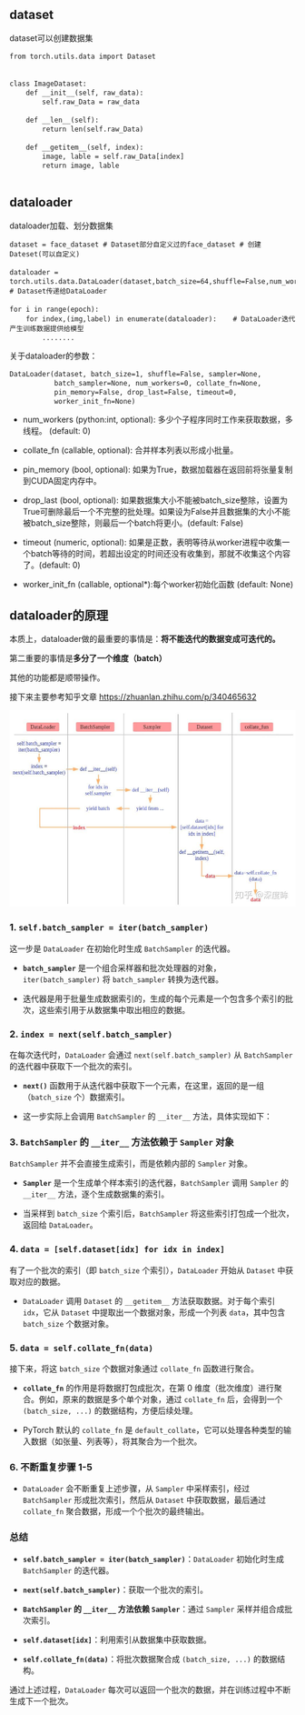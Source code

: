 ## dataset

dataset可以创建数据集


```
from torch.utils.data import Dataset


class ImageDataset:
    def __init__(self, raw_data):
        self.raw_Data = raw_data
    
    def __len__(self):
        return len(self.raw_Data)
    
    def __getitem__(self, index):
        image, lable = self.raw_Data[index]
        return image, lable


```

## dataloader

dataloader加载、划分数据集

```
dataset = face_dataset # Dataset部分自定义过的face_dataset # 创建Dateset(可以自定义)
    
dataloader = torch.utils.data.DataLoader(dataset,batch_size=64,shuffle=False,num_workers=8)  # Dataset传递给DataLoader

for i in range(epoch):
    for index,(img,label) in enumerate(dataloader):    # DataLoader迭代产生训练数据提供给模型
        ........
```

关于dataloader的参数：

```
DataLoader(dataset, batch_size=1, shuffle=False, sampler=None,
           batch_sampler=None, num_workers=0, collate_fn=None,
           pin_memory=False, drop_last=False, timeout=0,
           worker_init_fn=None)
```

- num_workers (python:int, optional): 多少个子程序同时工作来获取数据，多线程。 (default: 0)

- collate_fn (callable, optional): 合并样本列表以形成小批量。

- pin_memory (bool, optional): 如果为True，数据加载器在返回前将张量复制到CUDA固定内存中。

- drop_last (bool, optional): 如果数据集大小不能被batch_size整除，设置为True可删除最后一个不完整的批处理。如果设为False并且数据集的大小不能被batch_size整除，则最后一个batch将更小。(default: False) 

- timeout (numeric, optional): 如果是正数，表明等待从worker进程中收集一个batch等待的时间，若超出设定的时间还没有收集到，那就不收集这个内容了。(default: 0) 

- worker_init_fn (callable, optional*):每个worker初始化函数 (default: None)

## dataloader的原理

本质上，dataloader做的最重要的事情是：**将不能迭代的数据变成可迭代的。**

第二重要的事情是**多分了一个维度（batch）**

其他的功能都是顺带操作。

接下来主要参考知乎文章 https://zhuanlan.zhihu.com/p/340465632

![dataloader](./dataloader.png "dataloader")    

### 1. `self.batch_sampler = iter(batch_sampler)`  

这一步是 `DataLoader` 在初始化时生成 `BatchSampler` 的迭代器。

- **`batch_sampler`** 是一个组合采样器和批次处理器的对象，`iter(batch_sampler)` 将 `batch_sampler` 转换为迭代器。 

- 迭代器是用于批量生成数据索引的，生成的每个元素是一个包含多个索引的批次，这些索引用于从数据集中取出相应的数据。

### 2. `index = next(self.batch_sampler)`

在每次迭代时，`DataLoader` 会通过 `next(self.batch_sampler)` 从 `BatchSampler` 的迭代器中获取下一个批次的索引。  

- **`next()`** 函数用于从迭代器中获取下一个元素，在这里，返回的是一组（`batch_size` 个）数据索引。

- 这一步实际上会调用 `BatchSampler` 的 `__iter__` 方法，具体实现如下：

### 3. `BatchSampler` 的 `__iter__` 方法依赖于 `Sampler` 对象  

`BatchSampler` 并不会直接生成索引，而是依赖内部的 `Sampler` 对象。  

- **`Sampler`** 是一个生成单个样本索引的迭代器，`BatchSampler` 调用 `Sampler` 的 `__iter__` 方法，逐个生成数据集的索引。  

- 当采样到 `batch_size` 个索引后，`BatchSampler` 将这些索引打包成一个批次，返回给 `DataLoader`。

### 4. `data = [self.dataset[idx] for idx in index]`  

有了一个批次的索引（即 `batch_size` 个索引），`DataLoader` 开始从 `Dataset` 中获取对应的数据。  

- `DataLoader` 调用 `Dataset` 的 `__getitem__` 方法获取数据。对于每个索引 `idx`，它从 `Dataset` 中提取出一个数据对象，形成一个列表 `data`，其中包含 `batch_size` 个数据对象。

### 5. `data = self.collate_fn(data)`

接下来，将这 `batch_size` 个数据对象通过 `collate_fn` 函数进行聚合。  

- **`collate_fn`** 的作用是将数据打包成批次，在第 0 维度（批次维度）进行聚合。例如，原来的数据是多个单个对象，通过 `collate_fn` 后，会得到一个 `(batch_size, ...)` 的数据结构，方便后续处理。

- PyTorch 默认的 `collate_fn` 是 `default_collate`，它可以处理各种类型的输入数据（如张量、列表等），将其聚合为一个批次。

### 6. 不断重复步骤 1-5

- `DataLoader` 会不断重复上述步骤，从 `Sampler` 中采样索引，经过 `BatchSampler` 形成批次索引，然后从 `Dataset` 中获取数据，最后通过 `collate_fn` 聚合数据，形成一个个批次的最终输出。

### 总结

- **`self.batch_sampler = iter(batch_sampler)`**：`DataLoader` 初始化时生成 `BatchSampler` 的迭代器。

- **`next(self.batch_sampler)`**：获取一个批次的索引。

- **`BatchSampler` 的 `__iter__` 方法依赖 `Sampler`**：通过 `Sampler` 采样并组合成批次索引。

- **`self.dataset[idx]`**：利用索引从数据集中获取数据。

- **`self.collate_fn(data)`**：将批次数据聚合成 `(batch_size, ...)` 的数据结构。

通过上述过程，`DataLoader` 每次可以返回一个批次的数据，并在训练过程中不断生成下一个批次。
